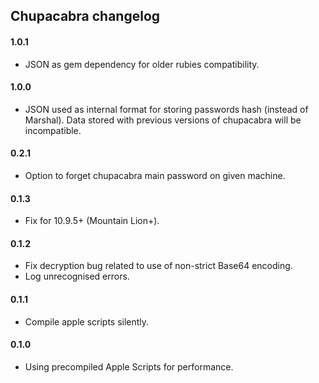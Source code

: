 ## Chupacabra changelog

#### 1.0.1
  - JSON as gem dependency for older rubies compatibility.

#### 1.0.0
  - JSON used as internal format for storing passwords hash (instead of Marshal).
    Data stored with previous versions of chupacabra will be incompatible.

#### 0.2.1
 - Option to forget chupacabra main password on given machine.

#### 0.1.3
 - Fix for 10.9.5+ (Mountain Lion+).

#### 0.1.2
 - Fix decryption bug related to use of non-strict Base64 encoding.
 - Log unrecognised errors.

#### 0.1.1
 - Compile apple scripts silently.

#### 0.1.0
 - Using precompiled Apple Scripts for performance.
